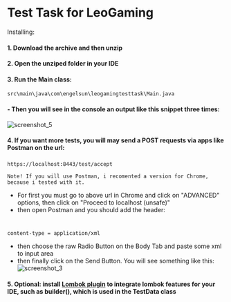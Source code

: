 # Test Task for LeoGaming
Installing:
#### 1. Download the archive and then unzip
#### 2. Open the unziped folder in your IDE
#### 3. Run the Main class:
```
src\main\java\com\engelsun\leogamingtesttask\Main.java
```
#### - Then you will see in the console an output like this snippet three times:
![screenshot_5](https://user-images.githubusercontent.com/26378027/43102106-e03bc172-8ed2-11e8-816e-92c8730c1a8a.png)

#### 4. If you want more tests, you will may send a POST requests via apps like Postman on the url:
###
```
https://localhost:8443/test/accept
```
    Note! If you will use Postman, i recomented a version for Chrome, because i tested with it. 
- For first you must go to above url in Chrome and click on "ADVANCED" options, then click on "Proceed to localhost (unsafe)"
- then open Postman and you should add the header:
#
```
content-type = application/xml
```
- then choose the raw Radio Button on the Body Tab and paste some xml to input area
- then finally click on the Send Button. You will see something like this:
![screenshot_3](https://user-images.githubusercontent.com/26378027/43097446-ca5e3532-8ec4-11e8-9df8-4d8ba527f9e6.png)

#### 5. Optional: install [Lombok plugin](https://projectlombok.org/setup/overview) to integrate lombok features for your IDE, such as builder(), which is used in the TestData class 

